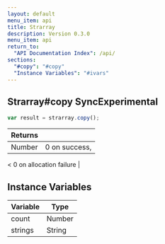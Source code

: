 ```yaml
---
layout: default
menu_item: api
title: Strarray
description: Version 0.3.0
menu_item: api
return_to:
  "API Documentation Index": /api/
sections:
  "#copy": "#copy"
  "Instance Variables": "#ivars"
---
```


## <a name="copy"></a><span>Strarray#</span>copy <span class="tags"><span class="sync">Sync</span><span class="experimental">Experimental</span></span>

```js
var result = strarray.copy();
```


| Returns |  |
| --- | --- |
| Number |  0 on success, 
<
 0 on allocation failure |

## <a name="ivars"></a>Instance Variables

| Variable | Type |
| --- | --- |
| <a name="count"></a>count | Number |
| <a name="strings"></a>strings | String |

